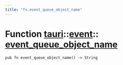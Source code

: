```yaml
---
title: "fn.event_queue_object_name"
---
```


# Function [tauri](/docs/api/rust/tauri/../index.html)::​[event](/docs/api/rust/tauri/index.html)::​[event_queue_object_name](/docs/api/rust/tauri/)

    pub fn event_queue_object_name() -> String
